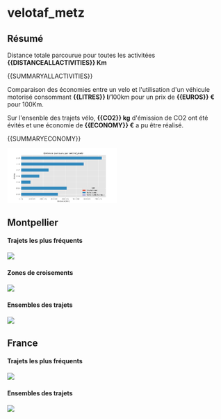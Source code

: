 # velotaf_metz

## Résumé

Distance totale parcourue pour toutes les activitées **{{DISTANCEALLACTIVITIES}} Km**

{{SUMMARYALLACTIVITIES}}

Comparaison des économies entre un velo et l'utilisation d'un véhicule motorisé consommant **{{LITRES}} l**/100km pour un prix de **{{EUROS}} €** pour 100Km.

Sur l'ensenble des trajets vélo, **{{CO2}} kg** d'émission de CO2 ont été évités et une économie de **{{ECONOMY}} €** a pu être réalisé.

{{SUMMARYECONOMY}}

<img src="summary_user.png" width="50%" >

## Montpellier

#### Trajets les plus fréquents

<img src="heatmap_user_montpellier.png" width="50%" >

#### Zones de croisements

<img src="heatmap_user_montpellier_carrefour.png" width="50%" >


#### Ensembles des trajets

<img src="heatmap_user_montpellier_all.png" width="50%" >


## France

#### Trajets les plus fréquents

<img src="heatmap_user_france.png" width="50%" >

#### Ensembles des trajets

<img src="heatmap_user_france_all.png" width="50%" >
